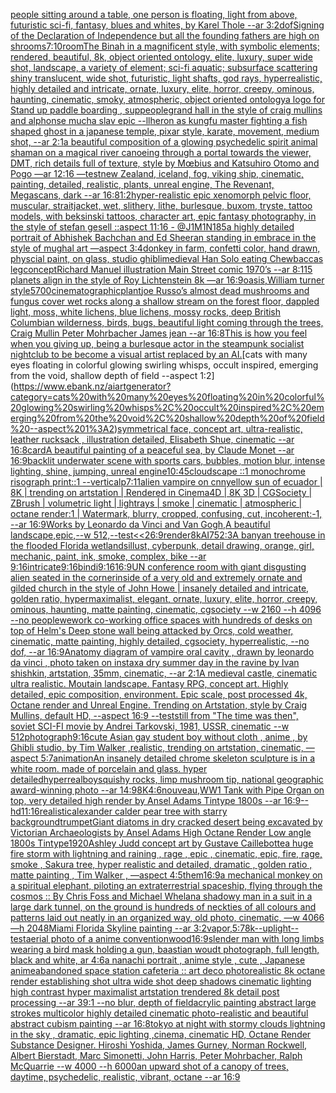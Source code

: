 [people sitting around a table, one person is floating, light from above, futuristic sci-fi, fantasy, blues and whites, by Karel Thole --ar 3:2](https://www.ebank.nz/aiartgenerator?category=people%20sitting%20around%20a%20table%2C%20one%20person%20is%20floating%2C%20light%20from%20above%2C%20futuristic%20sci-fi%2C%20fantasy%2C%20blues%20and%20whites%2C%20by%20Karel%20Thole%20--ar%203%3A2)[dof](https://www.ebank.nz/aiartgenerator?category=dof)[Signing of the Declaration of Independence but all the founding fathers are high on shrooms](https://www.ebank.nz/aiartgenerator?category=Signing%20of%20the%20Declaration%20of%20Independence%20but%20all%20the%20founding%20fathers%20are%20high%20on%20shrooms)[7:10](https://www.ebank.nz/aiartgenerator?category=7%3A10)[room](https://www.ebank.nz/aiartgenerator?category=room)[The Binah in a magnificent style, with symbolic elements; rendered, beautiful, 8k, object oriented ontology, elite, luxury, super wide shot, landscape, a variety of element;  sci-fi aquatic; subsurface scattering shiny translucent, wide shot, futuristic, light shafts, god rays, hyperrealistic, highly detailed and intricate, ornate, luxury, elite, horror, creepy, ominous, haunting, cinematic, smoky, atmospheric, object oriented ontology](https://www.ebank.nz/aiartgenerator?category=The%20Binah%20in%20a%20magnificent%20style%2C%20with%20symbolic%20elements%3B%20rendered%2C%20beautiful%2C%208k%2C%20object%20oriented%20ontology%2C%20elite%2C%20luxury%2C%20super%20wide%20shot%2C%20landscape%2C%20a%20variety%20of%20element%3B%20%20sci-fi%20aquatic%3B%20subsurface%20scattering%20shiny%20translucent%2C%20wide%20shot%2C%20futuristic%2C%20light%20shafts%2C%20god%20rays%2C%20hyperrealistic%2C%20highly%20detailed%20and%20intricate%2C%20ornate%2C%20luxury%2C%20elite%2C%20horror%2C%20creepy%2C%20ominous%2C%20haunting%2C%20cinematic%2C%20smoky%2C%20atmospheric%2C%20object%20oriented%20ontology)[](https://www.ebank.nz/aiartgenerator?category=)[a logo for Stand up paddle boarding , sup](https://www.ebank.nz/aiartgenerator?category=a%20logo%20for%20Stand%20up%20paddle%20boarding%20%2C%20sup)[people](https://www.ebank.nz/aiartgenerator?category=people)[grand hall in the style of craig mullins and alphonse mucha slav epic --ll](https://www.ebank.nz/aiartgenerator?category=grand%20hall%20in%20the%20style%20of%20craig%20mullins%20and%20alphonse%20mucha%20slav%20epic%20--ll)[heron as kungfu master fighting a fish shaped ghost in a japanese temple, pixar style, karate, movement, medium shot, --ar 2:1](https://www.ebank.nz/aiartgenerator?category=heron%20as%20kungfu%20master%20fighting%20a%20fish%20shaped%20ghost%20in%20a%20japanese%20temple%2C%20pixar%20style%2C%20karate%2C%20movement%2C%20medium%20shot%2C%20--ar%202%3A1)[a beautiful composition of a glowing psychedelic spirit animal shaman on a magical river canoeing through a portal towards the viewer, DMT,  rich details full of texture, style by Mœbius and Katsuhiro Otomo and Pogo —ar 12:16 —test](https://www.ebank.nz/aiartgenerator?category=a%20beautiful%20composition%20of%20a%20glowing%20psychedelic%20spirit%20animal%20shaman%20on%20a%20magical%20river%20canoeing%20through%20a%20portal%20towards%20the%20viewer%2C%20DMT%2C%20%20rich%20details%20full%20of%20texture%2C%20style%20by%20M%C5%93bius%20and%20Katsuhiro%20Otomo%20and%20Pogo%20%E2%80%94ar%2012%3A16%20%E2%80%94test)[new Zealand, iceland, fog, viking ship, cinematic, painting, detailed, realistic, plants, unreal engine, The Revenant, Megascans, dark --ar 16:8](https://www.ebank.nz/aiartgenerator?category=new%20Zealand%2C%20iceland%2C%20fog%2C%20viking%20ship%2C%20cinematic%2C%20painting%2C%20detailed%2C%20realistic%2C%20plants%2C%20unreal%20engine%2C%20The%20Revenant%2C%20Megascans%2C%20dark%20--ar%2016%3A8)[1:2](https://www.ebank.nz/aiartgenerator?category=1%3A2)[hyper-realistic epic xenomorph pelvic floor, muscular, straitjacket, wet, slithery, lithe, burlesque, buxom, tryste, tattoo models, with beksinski tattoos, character art, epic fantasy photography, in the style of stefan gesell  ::aspect 11:16 - @J1M1N1](https://www.ebank.nz/aiartgenerator?category=hyper-realistic%20epic%20xenomorph%20pelvic%20floor%2C%20muscular%2C%20straitjacket%2C%20wet%2C%20slithery%2C%20lithe%2C%20burlesque%2C%20buxom%2C%20tryste%2C%20tattoo%20models%2C%20with%20beksinski%20tattoos%2C%20character%20art%2C%20epic%20fantasy%20photography%2C%20in%20the%20style%20of%20stefan%20gesell%20%20%3A%3Aaspect%2011%3A16%20-%20%40J1M1N1)[85](https://www.ebank.nz/aiartgenerator?category=85)[a highly detailed portrait of Abhishek Bachchan and Ed Sheeran standing in embrace in the style of mughal art —aspect 3:4](https://www.ebank.nz/aiartgenerator?category=a%20highly%20detailed%20portrait%20of%20Abhishek%20Bachchan%20and%20Ed%20Sheeran%20standing%20in%20embrace%20in%20the%20style%20of%20mughal%20art%20%E2%80%94aspect%203%3A4)[donkey in farm, confetti color, hand drawn, physcial paint, on glass, studio ghibli](https://www.ebank.nz/aiartgenerator?category=donkey%20in%20farm%2C%20confetti%20color%2C%20hand%20drawn%2C%20physcial%20paint%2C%20on%20glass%2C%20studio%20ghibli)[](https://www.ebank.nz/aiartgenerator?category=)[medieval Han Solo eating Chewbaccas leg](https://www.ebank.nz/aiartgenerator?category=medieval%20Han%20Solo%20eating%20Chewbaccas%20leg)[concept](https://www.ebank.nz/aiartgenerator?category=concept)[Richard Manuel illustration Main Street comic 1970’s --ar 8:11](https://www.ebank.nz/aiartgenerator?category=Richard%20Manuel%20illustration%20Main%20Street%20comic%201970%E2%80%99s%20--ar%208%3A11)[5 planets align in the style of Roy Lichtenstein 8k —ar 16:9](https://www.ebank.nz/aiartgenerator?category=5%20planets%20align%20in%20the%20style%20of%20Roy%20Lichtenstein%208k%20%E2%80%94ar%2016%3A9)[oasis,William turner style](https://www.ebank.nz/aiartgenerator?category=oasis%2CWilliam%20turner%20style)[5700](https://www.ebank.nz/aiartgenerator?category=5700)[cinematographic](https://www.ebank.nz/aiartgenerator?category=cinematographic)[plant](https://www.ebank.nz/aiartgenerator?category=plant)[joe Russo’s almost dead mushrooms and fungus cover wet rocks along a shallow stream on the forest floor, dappled light, moss, white lichens, blue lichens, mossy rocks, deep British Columbian wilderness, birds, bugs, beautiful light coming through the trees, Craig Mullin Peter Mohrbacher James jean --ar 16:8](https://www.ebank.nz/aiartgenerator?category=joe%20Russo%E2%80%99s%20almost%20dead%20mushrooms%20and%20fungus%20cover%20wet%20rocks%20along%20a%20shallow%20stream%20on%20the%20forest%20floor%2C%20dappled%20light%2C%20moss%2C%20white%20lichens%2C%20blue%20lichens%2C%20mossy%20rocks%2C%20deep%20British%20Columbian%20wilderness%2C%20birds%2C%20bugs%2C%20beautiful%20light%20coming%20through%20the%20trees%2C%20Craig%20Mullin%20Peter%20Mohrbacher%20James%20jean%20--ar%2016%3A8)[This is how you feel when you giving up, being a burlesque actor in the steampunk socialist nightclub to be become a visual artist replaced by an AI.](https://www.ebank.nz/aiartgenerator?category=This%20is%20how%20you%20feel%20when%20you%20giving%20up%2C%20being%20a%20burlesque%20actor%20in%20the%20steampunk%20socialist%20nightclub%20to%20be%20become%20a%20visual%20artist%20replaced%20by%20an%20AI.)[cats with many eyes floating in colorful glowing swirling whisps, occult inspired, emerging from the void, shallow depth of field --aspect 1:2](https://www.ebank.nz/aiartgenerator?category=cats%20with%20many%20eyes%20floating%20in%20colorful%20glowing%20swirling%20whisps%2C%20occult%20inspired%2C%20emerging%20from%20the%20void%2C%20shallow%20depth%20of%20field%20--aspect%201%3A2)[symmetrical face, concept art, ultra-realistic, leather rucksack , illustration detailed, Elisabeth Shue, cinematic --ar 16:8](https://www.ebank.nz/aiartgenerator?category=symmetrical%20face%2C%20concept%20art%2C%20ultra-realistic%2C%20leather%20rucksack%20%2C%20illustration%20detailed%2C%20Elisabeth%20Shue%2C%20cinematic%20--ar%2016%3A8)[card](https://www.ebank.nz/aiartgenerator?category=card)[A beautiful painting of a peaceful sea, by Claude Monet --ar 16:9](https://www.ebank.nz/aiartgenerator?category=A%20beautiful%20painting%20of%20a%20peaceful%20sea%2C%20by%20Claude%20Monet%20--ar%2016%3A9)[backlit underwater scene with sports cars, bubbles, motion blur, intense lighting, shine, jumping, unreal engine](https://www.ebank.nz/aiartgenerator?category=backlit%20underwater%20scene%20with%20sports%20cars%2C%20bubbles%2C%20motion%20blur%2C%20intense%20lighting%2C%20shine%2C%20jumping%2C%20unreal%20engine)[10:45](https://www.ebank.nz/aiartgenerator?category=10%3A45)[cloudscape ::1 monochrome risograph print::1 --vertical](https://www.ebank.nz/aiartgenerator?category=cloudscape%20%3A%3A1%20monochrome%20risograph%20print%3A%3A1%20--vertical)[p7:11](https://www.ebank.nz/aiartgenerator?category=p7%3A11)[alien vampire on cnn](https://www.ebank.nz/aiartgenerator?category=alien%20vampire%20on%20cnn)[yellow sun of ecuador | 8K | trending on artstation | Rendered in Cinema4D | 8K 3D | CGSociety | ZBrush | volumetric light | lightrays | smoke | cinematic | atmospheric | octane render:1 | Watermark, blurry, cropped, confusing, cut, incoherent:-1, --ar 16:9](https://www.ebank.nz/aiartgenerator?category=yellow%20sun%20of%20ecuador%20%7C%208K%20%7C%20trending%20on%20artstation%20%7C%20Rendered%20in%20Cinema4D%20%7C%208K%203D%20%7C%20CGSociety%20%7C%20ZBrush%20%7C%20volumetric%20light%20%7C%20lightrays%20%7C%20smoke%20%7C%20cinematic%20%7C%20atmospheric%20%7C%20octane%20render%3A1%20%7C%20Watermark%2C%20blurry%2C%20cropped%2C%20confusing%2C%20cut%2C%20incoherent%3A-1%2C%20--ar%2016%3A9)[Works by Leonardo da Vinci and Van Gogh,A beautiful landscape,epic,--w 512,--test](https://www.ebank.nz/aiartgenerator?category=Works%20by%20Leonardo%20da%20Vinci%20and%20Van%20Gogh%2CA%20beautiful%20landscape%2Cepic%2C--w%20512%2C--test)[<<26:9](https://www.ebank.nz/aiartgenerator?category=%3C%3C26%3A9)[render](https://www.ebank.nz/aiartgenerator?category=render)[8k](https://www.ebank.nz/aiartgenerator?category=8k)[AI](https://www.ebank.nz/aiartgenerator?category=AI)[75](https://www.ebank.nz/aiartgenerator?category=75)[2:3](https://www.ebank.nz/aiartgenerator?category=2%3A3)[A banyan treehouse in the flooded Florida wetlands](https://www.ebank.nz/aiartgenerator?category=A%20banyan%20treehouse%20in%20the%20flooded%20Florida%20wetlands)[illust, cyberpunk, detail drawing, orange, girl, mechanic, paint, ink, smoke, complex, bike --ar 9:16](https://www.ebank.nz/aiartgenerator?category=illust%2C%20cyberpunk%2C%20detail%20drawing%2C%20orange%2C%20girl%2C%20mechanic%2C%20paint%2C%20ink%2C%20smoke%2C%20complex%2C%20bike%20--ar%209%3A16)[intricate](https://www.ebank.nz/aiartgenerator?category=intricate)[9:16](https://www.ebank.nz/aiartgenerator?category=9%3A16)[bindi](https://www.ebank.nz/aiartgenerator?category=bindi)[9:16](https://www.ebank.nz/aiartgenerator?category=9%3A16)[16:9](https://www.ebank.nz/aiartgenerator?category=16%3A9)[UN conference room with giant disgusting alien seated in the corner](https://www.ebank.nz/aiartgenerator?category=UN%20conference%20room%20with%20giant%20disgusting%20alien%20seated%20in%20the%20corner)[inside of a very old and extremely ornate and gilded church in the style of John Howe | insanely detailed and intricate, golden ratio, hypermaximalist, elegant, ornate, luxury, elite, horror, creepy, ominous, haunting, matte painting, cinematic, cgsociety --w 2160  --h 4096 --no people](https://www.ebank.nz/aiartgenerator?category=inside%20of%20a%20very%20old%20and%20extremely%20ornate%20and%20gilded%20church%20in%20the%20style%20of%20John%20Howe%20%7C%20insanely%20detailed%20and%20intricate%2C%20golden%20ratio%2C%20hypermaximalist%2C%20elegant%2C%20ornate%2C%20luxury%2C%20elite%2C%20horror%2C%20creepy%2C%20ominous%2C%20haunting%2C%20matte%20painting%2C%20cinematic%2C%20cgsociety%20--w%202160%20%20--h%204096%20--no%20people)[wework co-working office spaces with hundreds of desks on top of Helm's Deep stone wall being attacked by Orcs, cold weather, cinematic, matte painting, highly detailed, cgsociety, hyperrealistic, --no dof, --ar 16:9](https://www.ebank.nz/aiartgenerator?category=wework%20co-working%20office%20spaces%20with%20hundreds%20of%20desks%20on%20top%20of%20Helm%27s%20Deep%20stone%20wall%20being%20attacked%20by%20Orcs%2C%20cold%20weather%2C%20cinematic%2C%20matte%20painting%2C%20highly%20detailed%2C%20cgsociety%2C%20hyperrealistic%2C%20--no%20dof%2C%20--ar%2016%3A9)[Anatomy diagram of vampire oral cavity , drawn by leonardo da vinci  , photo taken on instax](https://www.ebank.nz/aiartgenerator?category=Anatomy%20diagram%20of%20vampire%20oral%20cavity%20%2C%20drawn%20by%20leonardo%20da%20vinci%20%20%2C%20photo%20taken%20on%20instax)[a dry summer day in the ravine by Ivan shishkin, artstation, 35mm, cinematic, --ar 2:1](https://www.ebank.nz/aiartgenerator?category=a%20dry%20summer%20day%20in%20the%20ravine%20by%20Ivan%20shishkin%2C%20artstation%2C%2035mm%2C%20cinematic%2C%20--ar%202%3A1)[A medieval castle, cinematic ultra realistic. Moutain landscape. Fantasy RPG, concept art. Highly detailed, epic composition, environment. Epic scale, post processed 4k, Octane render and Unreal Engine. Trending on Artstation, style by Craig Mullins, default HD, --aspect 16:9 --test](https://www.ebank.nz/aiartgenerator?category=A%20medieval%20castle%2C%20cinematic%20ultra%20realistic.%20Moutain%20landscape.%20Fantasy%20RPG%2C%20concept%20art.%20Highly%20detailed%2C%20epic%20composition%2C%20environment.%20Epic%20scale%2C%20post%20processed%204k%2C%20Octane%20render%20and%20Unreal%20Engine.%20Trending%20on%20Artstation%2C%20style%20by%20Craig%20Mullins%2C%20default%20HD%2C%20--aspect%2016%3A9%20--test)[still from "The time was then", soviet SCI-FI movie by Andrei Tarkovski, 1981, USSR, cinematic --w 512](https://www.ebank.nz/aiartgenerator?category=still%20from%20%22The%20time%20was%20then%22%2C%20soviet%20SCI-FI%20movie%20by%20Andrei%20Tarkovski%2C%201981%2C%20USSR%2C%20cinematic%20--w%20512)[photograph](https://www.ebank.nz/aiartgenerator?category=photograph)[9:16](https://www.ebank.nz/aiartgenerator?category=9%3A16)[cute Asian gay student boy without cloth , anime  , by Ghibli studio, by Tim Walker ,realistic, trending on artstation, cinematic, —aspect 5:7](https://www.ebank.nz/aiartgenerator?category=cute%20Asian%20gay%20student%20boy%20without%20cloth%20%2C%20anime%20%20%2C%20by%20Ghibli%20studio%2C%20by%20Tim%20Walker%20%2Crealistic%2C%20trending%20on%20artstation%2C%20cinematic%2C%20%E2%80%94aspect%205%3A7)[animation](https://www.ebank.nz/aiartgenerator?category=animation)[An insanely detailed chrome skeleton sculpture is in a white room.  made of porcelain and  glass. hyper detailed](https://www.ebank.nz/aiartgenerator?category=An%20insanely%20detailed%20chrome%20skeleton%20sculpture%20is%20in%20a%20white%20room.%20%20made%20of%20porcelain%20and%20%20glass.%20hyper%20detailed)[hyperreal](https://www.ebank.nz/aiartgenerator?category=hyperreal)[boy](https://www.ebank.nz/aiartgenerator?category=boy)[squishy rocks, limp mushroom tip, national geographic award-winning photo --ar 14:9](https://www.ebank.nz/aiartgenerator?category=squishy%20rocks%2C%20limp%20mushroom%20tip%2C%20national%20geographic%20award-winning%20photo%20--ar%2014%3A9)[8K](https://www.ebank.nz/aiartgenerator?category=8K)[4:6](https://www.ebank.nz/aiartgenerator?category=4%3A6)[nouveau,](https://www.ebank.nz/aiartgenerator?category=nouveau%2C)[WW1 Tank with  Pipe Organ on top,  very detailed high render by Ansel Adams Tintype 1800s --ar 16:9](https://www.ebank.nz/aiartgenerator?category=WW1%20Tank%20with%20%20Pipe%20Organ%20on%20top%2C%20%20very%20detailed%20high%20render%20by%20Ansel%20Adams%20Tintype%201800s%20--ar%2016%3A9)[--hd](https://www.ebank.nz/aiartgenerator?category=--hd)[11:16](https://www.ebank.nz/aiartgenerator?category=11%3A16)[realistic](https://www.ebank.nz/aiartgenerator?category=realistic)[alexander calder pear tree with starry background](https://www.ebank.nz/aiartgenerator?category=alexander%20calder%20pear%20tree%20with%20starry%20background)[trumpet](https://www.ebank.nz/aiartgenerator?category=trumpet)[Giant diatoms in dry cracked desert being excavated by Victorian Archaeologists by Ansel Adams  High Octane Render Low angle 1800s Tintype](https://www.ebank.nz/aiartgenerator?category=Giant%20diatoms%20in%20dry%20cracked%20desert%20being%20excavated%20by%20Victorian%20Archaeologists%20by%20Ansel%20Adams%20%20High%20Octane%20Render%20Low%20angle%201800s%20Tintype)[1920](https://www.ebank.nz/aiartgenerator?category=1920)[Ashley Judd concept art by Gustave Caillebotte](https://www.ebank.nz/aiartgenerator?category=Ashley%20Judd%20concept%20art%20by%20Gustave%20Caillebotte)[a huge fire storm with lightning and raining , rage , epic , cinematic, epic, fire, rage, smoke , Sakura tree, hyper realistic and detailed, dramatic , golden ratio , matte painting , Tim Walker , —aspect 4:5](https://www.ebank.nz/aiartgenerator?category=a%20huge%20fire%20storm%20with%20lightning%20and%20raining%20%2C%20rage%20%2C%20epic%20%2C%20cinematic%2C%20epic%2C%20fire%2C%20rage%2C%20smoke%20%2C%20Sakura%20tree%2C%20hyper%20realistic%20and%20detailed%2C%20dramatic%20%2C%20golden%20ratio%20%2C%20matte%20painting%20%2C%20Tim%20Walker%20%2C%20%E2%80%94aspect%204%3A5)[them](https://www.ebank.nz/aiartgenerator?category=them)[16:9](https://www.ebank.nz/aiartgenerator?category=16%3A9)[a mechanical monkey on a spiritual elephant, piloting an extraterrestrial spaceship, flying through the cosmos :: By Chris Foss and Michael Whelan](https://www.ebank.nz/aiartgenerator?category=a%20mechanical%20monkey%20on%20a%20spiritual%20elephant%2C%20piloting%20an%20extraterrestrial%20spaceship%2C%20flying%20through%20the%20cosmos%20%3A%3A%20By%20Chris%20Foss%20and%20Michael%20Whelan)[a shadowy man in a suit in a large dark tunnel, on the ground is hundreds of neckties of all colours and patterns laid out neatly in an organized way, old photo, cinematic, —w 4066 —h 2048](https://www.ebank.nz/aiartgenerator?category=a%20shadowy%20man%20in%20a%20suit%20in%20a%20large%20dark%20tunnel%2C%20on%20the%20ground%20is%20hundreds%20of%20neckties%20of%20all%20colours%20and%20patterns%20laid%20out%20neatly%20in%20an%20organized%20way%2C%20old%20photo%2C%20cinematic%2C%20%E2%80%94w%204066%20%E2%80%94h%202048)[Miami Florida Skyline painting --ar 3:2](https://www.ebank.nz/aiartgenerator?category=Miami%20Florida%20Skyline%20painting%20--ar%203%3A2)[vapor,](https://www.ebank.nz/aiartgenerator?category=vapor%2C)[5:7](https://www.ebank.nz/aiartgenerator?category=5%3A7)[8k](https://www.ebank.nz/aiartgenerator?category=8k)[--uplight](https://www.ebank.nz/aiartgenerator?category=--uplight)[--test](https://www.ebank.nz/aiartgenerator?category=--test)[aerial photo of a anime convention](https://www.ebank.nz/aiartgenerator?category=aerial%20photo%20of%20a%20anime%20convention)[wood](https://www.ebank.nz/aiartgenerator?category=wood)[16:9](https://www.ebank.nz/aiartgenerator?category=16%3A9)[slender man with long limbs wearing a bird mask holding a gun, baastian woudt photograph, full length, black and white, ar 4:6](https://www.ebank.nz/aiartgenerator?category=slender%20man%20with%20long%20limbs%20wearing%20a%20bird%20mask%20holding%20a%20gun%2C%20baastian%20woudt%20photograph%2C%20full%20length%2C%20black%20and%20white%2C%20ar%204%3A6)[a nanachi portrait , anime style , cute , Japanese anime](https://www.ebank.nz/aiartgenerator?category=a%20nanachi%20portrait%20%2C%20anime%20style%20%2C%20cute%20%2C%20Japanese%20anime)[abandoned space station cafeteria :: art deco photorealistic 8k octane render establishing shot ultra wide shot deep shadows cinematic lighting high contrast hyper maximalist artstation trendered 8k detail post processing --ar 39:1 --no blur, depth of field](https://www.ebank.nz/aiartgenerator?category=abandoned%20space%20station%20cafeteria%20%3A%3A%20art%20deco%20photorealistic%208k%20octane%20render%20establishing%20shot%20ultra%20wide%20shot%20deep%20shadows%20cinematic%20lighting%20high%20contrast%20hyper%20maximalist%20artstation%20trendered%208k%20detail%20post%20processing%20--ar%2039%3A1%20--no%20blur%2C%20depth%20of%20field)[acrylic painting abstract large strokes multicolor highly detailed cinematic photo-realistic and beautiful abstract cubism painting --ar 16:8](https://www.ebank.nz/aiartgenerator?category=acrylic%20painting%20abstract%20large%20strokes%20multicolor%20highly%20detailed%20cinematic%20photo-realistic%20and%20beautiful%20abstract%20cubism%20painting%20--ar%2016%3A8)[tokyo at night with stormy clouds lightning in the sky , dramatic, epic lighting ,cinema, cinematic HD, Octane Render Substance Designer. Hiroshi Yoshida, James Gurney, Norman Rockwell, Albert Bierstadt, Marc Simonetti, John Harris, Peter Mohrbacher, Ralph McQuarrie --w 4000 --h 6000](https://www.ebank.nz/aiartgenerator?category=tokyo%20at%20night%20with%20stormy%20clouds%20lightning%20in%20the%20sky%20%2C%20dramatic%2C%20epic%20lighting%20%2Ccinema%2C%20cinematic%20HD%2C%20Octane%20Render%20Substance%20Designer.%20Hiroshi%20Yoshida%2C%20James%20Gurney%2C%20Norman%20Rockwell%2C%20Albert%20Bierstadt%2C%20Marc%20Simonetti%2C%20John%20Harris%2C%20Peter%20Mohrbacher%2C%20Ralph%20McQuarrie%20--w%204000%20--h%206000)[an upward shot of a canopy of trees, daytime, psychedelic, realistic, vibrant, octane --ar 16:9](https://www.ebank.nz/aiartgenerator?category=an%20upward%20shot%20of%20a%20canopy%20of%20trees%2C%20daytime%2C%20psychedelic%2C%20realistic%2C%20vibrant%2C%20octane%20--ar%2016%3A9)